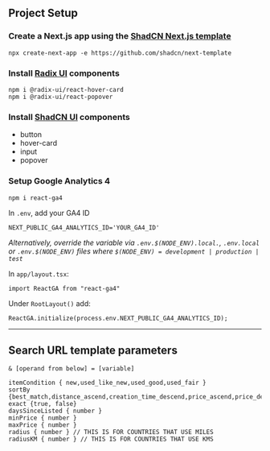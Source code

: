 ## Project Setup


### Create a Next.js app using the [ShadCN Next.js template](https://github.com/shadcn/next-template)
```
npx create-next-app -e https://github.com/shadcn/next-template
```

### Install [Radix UI](https://www.radix-ui.com/) components
```
npm i @radix-ui/react-hover-card
npm i @radix-ui/react-popover
```

### Install [ShadCN UI](https://ui.shadcn.com/docs/components/) components
- button
- hover-card
- input
- popover

### Setup Google Analytics 4
```
npm i react-ga4
```

In `.env`, add your GA4 ID
```
NEXT_PUBLIC_GA4_ANALYTICS_ID='YOUR_GA4_ID'
```
_Alternatively, override the variable via `.env.$(NODE_ENV).local.`, `.env.local` or `.env.$(NODE_ENV)` files where `$(NODE_ENV) = development | production | test`_

In `app/layout.tsx`:
```
import ReactGA from "react-ga4"
```
Under `RootLayout()` add:
```
ReactGA.initialize(process.env.NEXT_PUBLIC_GA4_ANALYTICS_ID);
```

---

## Search URL template parameters

```& [operand from below] = [variable]```

```
itemCondition { new,used_like_new,used_good,used_fair }
sortBy {best_match,distance_ascend,creation_time_descend,price_ascend,price_descend}
exact {true, false}
daysSinceListed { number }
minPrice { number }
maxPrice { number }
radius { number } // THIS IS FOR COUNTRIES THAT USE MILES
radiusKM { number } // THIS IS FOR COUNTRIES THAT USE KMS
```
